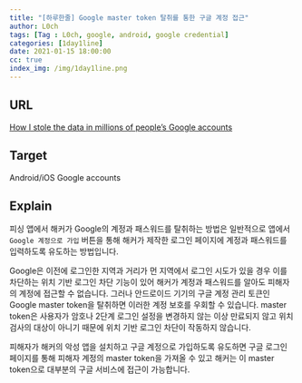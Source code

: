 ```yaml
---
title: "[하루한줄] Google master token 탈취를 통한 구글 계정 접근"
author: L0ch
tags: [Tag : L0ch, google, android, google credential]
categories: [1day1line]
date: 2021-01-15 18:00:00
cc: true
index_img: /img/1day1line.png
---
```


## URL

[How I stole the data in millions of people’s Google accounts](https://blog.usejournal.com/how-i-stole-the-data-in-millions-of-peoples-google-accounts-aa1b72dcc075)



## Target

Android/iOS
Google accounts

## Explain
피싱 앱에서 해커가 Google의 계정과 패스워드를 탈취하는 방법은 일반적으로 앱에서 `Google 계정으로 가입` 버튼을 통해 해커가 제작한 로그인 페이지에 계정과 패스워드를 입력하도록 유도하는 방법입니다.

Google은 이전에 로그인한 지역과 거리가 먼 지역에서 로그인 시도가 있을 경우 이를 차단하는 위치 기반 로그인 차단 기능이 있어 해커가 계정과 패스워드를 알아도 피해자의 계정에 접근할 수 없습니다. 그러나 안드로이드 기기의 구글 계정 관리 토큰인 Google master token을 탈취하면 이러한 계정 보호를 우회할 수 있습니다. master token은 사용자가 암호나 2단계 로그인 설정을 변경하지 않는 이상 만료되지 않고 위치 검사의 대상이 아니기 때문에 위치 기반 로그인 차단이 작동하지 않습니다. 

피해자가 해커의 악성 앱을 설치하고 구글 계정으로 가입하도록 유도하면 구글 로그인 페이지를 통해 피해자 계정의 master token을 가져올 수 있고 해커는 이 master token으로 대부분의 구글 서비스에 접근이 가능합니다.